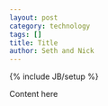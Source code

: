 ```yaml
---
layout: post
category: technology
tags: []
title: Title
author: Seth and Nick
---
```

{% include JB/setup %}

Content here
